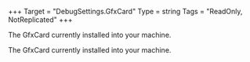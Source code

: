 +++
Target = "DebugSettings.GfxCard"
Type = string
Tags = "ReadOnly, NotReplicated"
+++

The GfxCard currently installed into your machine.	The GfxCard currently installed into your machine.